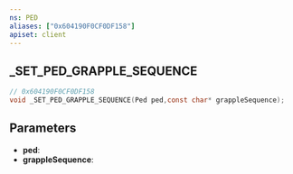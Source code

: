 ```yaml
---
ns: PED
aliases: ["0x604190F0CF0DF158"]
apiset: client
---
```

## _SET_PED_GRAPPLE_SEQUENCE

```c
// 0x604190F0CF0DF158
void _SET_PED_GRAPPLE_SEQUENCE(Ped ped,const char* grappleSequence);
```


## Parameters
* **ped**:
* **grappleSequence**:



